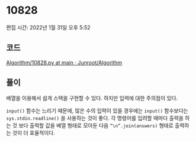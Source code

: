 # 10828

편집 시간: 2022년 1월 31일 오후 5:52

## 코드

[Algorithm/10828.py at main · Junroot/Algorithm](https://github.com/Junroot/Algorithm/blob/main/backjoon/10828.py)

## 풀이

배열을 이용해서 쉽게 스택을 구현할 수 있다. 하지만 입력에 대한 주의점이 있다.

`input()` 함수는 느리기 때문에, 많은 수의 입력이 있을 경우에는 `input()` 함수보다는 `sys.stdin.readline()` 을 사용하는 것이 좋다. 각 명령어를 입려할 때마다 출력을 하는 것 보다 출력할 값을 배열 형태로 모아둔 다음 `“\n”.join(answers)` 형태로 출력하는 것이 더 효율적이다.